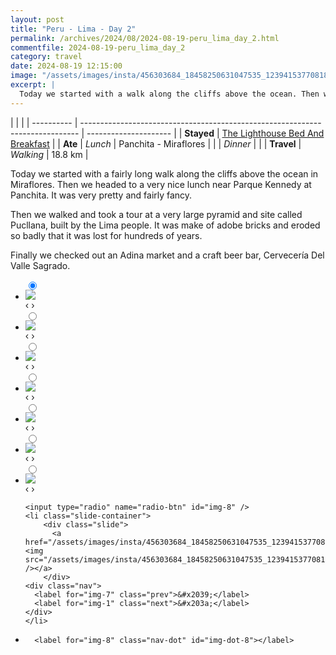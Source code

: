 ```yaml
---
layout: post
title: "Peru - Lima - Day 2"
permalink: /archives/2024/08/2024-08-19-peru_lima_day_2.html
commentfile: 2024-08-19-peru_lima_day_2
category: travel
date: 2024-08-19 12:15:00
image: "/assets/images/insta/456303684_18458250631047535_1239415377081807734_n_18014821247562914.jpg"
excerpt: |
  Today we started with a walk along the cliffs above the ocean. Then we headed to a very nice lunch near Parque Kennedy. We then looked at a very large pyramid, Pucllana, built by the Lima people.
---
```


|            |                                                                               |
| ---------- | ----------------------------------------------------------------------------- | --------------------- |
| **Stayed** | [The Lighthouse Bed And Breakfast](https://maps.app.goo.gl/zTdsRLW8QgG8SFzp6) |
| **Ate**    | _Lunch_                                                                       | Panchita - Miraflores |
|            | _Dinner_                                                                      |                       |
| **Travel** | _Walking_                                                                     | 18.8 km               |

Today we started with a fairly long walk along the cliffs above the ocean in Miraflores. Then we headed to a very nice lunch near Parque Kennedy at Panchita. It was very pretty and fairly fancy.

Then we walked and took a tour at a very large pyramid and site called Pucllana, built by the Lima people. It was make of adobe bricks and eroded so badly that it was lost for hundreds of years.

Finally we checked out an Adina market and a craft beer bar, Cervecería Del Valle Sagrado.

<ul class="slides">
    <input type="radio" name="radio-btn" id="img-1" checked="checked" />
    <li class="slide-container">
        <div class="slide">
          <a href="/assets/images/insta/456378753_18458250640047535_7729427664519197657_n_17963740049660475.jpg"><img src="/assets/images/insta/456378753_18458250640047535_7729427664519197657_n_17963740049660475.jpg" /></a>
        </div>
    <div class="nav">
      <label for="img-8" class="prev">&#x2039;</label>
      <label for="img-2" class="next">&#x203a;</label>
    </div>
    </li>
        <input type="radio" name="radio-btn" id="img-2"  />
    <li class="slide-container">
        <div class="slide">
          <a href="/assets/images/insta/456452371_18458250649047535_3391739311536433733_n_17952848837815996.jpg"><img src="/assets/images/insta/456452371_18458250649047535_3391739311536433733_n_17952848837815996.jpg" /></a>
        </div>
    <div class="nav">
      <label for="img-1" class="prev">&#x2039;</label>
      <label for="img-3" class="next">&#x203a;</label>
    </div>
    </li>
        <input type="radio" name="radio-btn" id="img-3"  />
    <li class="slide-container">
        <div class="slide">
          <a href="/assets/images/insta/456378966_18458250658047535_4357266977256632846_n_18035009108127486.jpg"><img src="/assets/images/insta/456378966_18458250658047535_4357266977256632846_n_18035009108127486.jpg" /></a>
        </div>
    <div class="nav">
      <label for="img-2" class="prev">&#x2039;</label>
      <label for="img-4" class="next">&#x203a;</label>
    </div>
    </li>
        <input type="radio" name="radio-btn" id="img-4"  />
    <li class="slide-container">
        <div class="slide">
          <a href="/assets/images/insta/456308365_18458250667047535_2801867071950332882_n_18015605162260636.jpg"><img src="/assets/images/insta/456308365_18458250667047535_2801867071950332882_n_18015605162260636.jpg" /></a>
        </div>
    <div class="nav">
      <label for="img-3" class="prev">&#x2039;</label>
      <label for="img-5" class="next">&#x203a;</label>
    </div>
    </li>
        <input type="radio" name="radio-btn" id="img-5"  />
    <li class="slide-container">
        <div class="slide">
          <a href="/assets/images/insta/455959533_18458250676047535_8590561217454570196_n_17975832983615532.jpg"><img src="/assets/images/insta/455959533_18458250676047535_8590561217454570196_n_17975832983615532.jpg" /></a>
        </div>
    <div class="nav">
      <label for="img-4" class="prev">&#x2039;</label>
      <label for="img-6" class="next">&#x203a;</label>
    </div>
    </li>
        <input type="radio" name="radio-btn" id="img-6"  />
    <li class="slide-container">
        <div class="slide">
          <a href="/assets/images/insta/456261560_18458250688047535_333549103755306793_n_18058073050735070.jpg"><img src="/assets/images/insta/456261560_18458250688047535_333549103755306793_n_18058073050735070.jpg" /></a>
        </div>
    <div class="nav">
      <label for="img-5" class="prev">&#x2039;</label>
      <label for="img-7" class="next">&#x203a;</label>
    </div>
    </li>
        <input type="radio" name="radio-btn" id="img-7"  />
    <li class="slide-container">
        <div class="slide">
          <a href="/assets/images/insta/456176445_18458250697047535_829389563967573851_n_18039225410298138.jpg"><img src="/assets/images/insta/456176445_18458250697047535_829389563967573851_n_18039225410298138.jpg" /></a>
        </div>
    <div class="nav">
      <label for="img-6" class="prev">&#x2039;</label>
      <label for="img-8" class="next">&#x203a;</label>
    </div>
    </li>
    
    <input type="radio" name="radio-btn" id="img-8" />
    <li class="slide-container">
        <div class="slide">
          <a href="/assets/images/insta/456303684_18458250631047535_1239415377081807734_n_18014821247562914.jpg"><img src="/assets/images/insta/456303684_18458250631047535_1239415377081807734_n_18014821247562914.jpg" /></a>
        </div>
    <div class="nav">
      <label for="img-7" class="prev">&#x2039;</label>
      <label for="img-1" class="next">&#x203a;</label>
    </div>
    </li>
			
<li class="nav-dots">
      <label for="img-1" class="nav-dot" id="img-dot-1"></label>
      <label for="img-2" class="nav-dot" id="img-dot-2"></label>
      <label for="img-3" class="nav-dot" id="img-dot-3"></label>
      <label for="img-4" class="nav-dot" id="img-dot-4"></label>
      <label for="img-5" class="nav-dot" id="img-dot-5"></label>
      <label for="img-6" class="nav-dot" id="img-dot-6"></label>
      <label for="img-7" class="nav-dot" id="img-dot-7"></label>

      <label for="img-8" class="nav-dot" id="img-dot-8"></label>

</li>
</ul>
